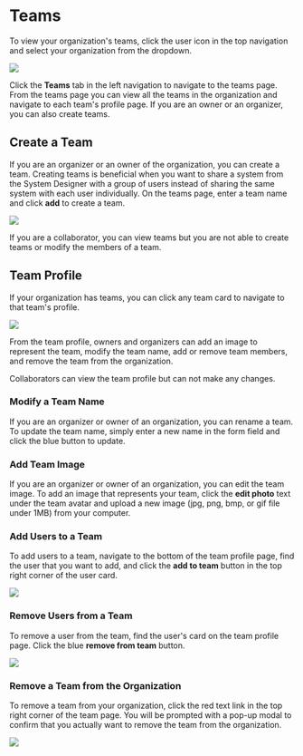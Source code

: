 # Teams

To view your organization's teams, click the user icon in the top navigation and select your organization from the dropdown.

![](/img/organizations/org-account-settings.jpg)

Click the **Teams** tab in the left navigation to navigate to the teams page. From the teams page you can view all the teams in the organization and navigate to each team's profile page. If you are an owner or an organizer, you can also create teams.

## Create a Team
If you are an organizer or an owner of the organization, you can create a team. Creating teams is beneficial when you want to share a system from the System Designer with a group of users instead of sharing the same system with each user individually. On the teams page, enter a team name and click **add** to create a team.

![](/img/organizations/org-create-team.jpg)

If you are a collaborator, you can view teams but you are not able to create teams or modify the members of a team.

## Team Profile
If your organization has teams, you can click any team card to navigate to that team's profile.

![](/img/organizations/org-team-profile.jpg)

From the team profile, owners and organizers can add an image to represent the team, modify the team name, add or remove team members, and remove the team from the organization.

Collaborators can view the team profile but can not make any changes.

### Modify a Team Name
If you are an organizer or owner of an organization, you can rename a team. To update the team name, simply enter a new name in the form field and click the blue button to update.

### Add Team Image
If you are an organizer or owner of an organization, you can edit the team image. To add an image that represents your team, click the **edit photo** text under the team avatar and upload a new image (jpg, png, bmp, or gif file under 1MB) from your computer.

### Add Users to a Team
To add users to a team, navigate to the bottom of the team profile page, find the user that you want to add, and click the **add to team** button in the top right corner of the user card.

![](/img/organizations/org-add-user-to-team.jpg)

### Remove Users from a Team
To remove a user from the team, find the user's card on the team profile page. Click the blue **remove from team** button.

![](/img/organizations/org-remove-user-from-team.jpg)

### Remove a Team from the Organization
To remove a team from your organization, click the red text link in the top right corner of the team page. You will be prompted with a pop-up modal to confirm that you actually want to remove the team from the organization.

![](/img/organizations/org-team-profile.jpg)
